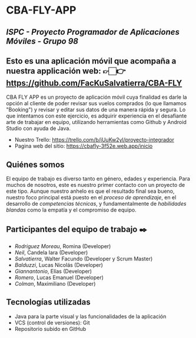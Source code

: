 # CBA-FLY-APP
## _ISPC - Proyecto Programador de Aplicaciones Móviles - Grupo 98_

## Esto es una aplicación móvil que acompaña a nuestra applicación web: 👉🏻👉 https://github.com/FacKuSalvatierra/CBA-FLY

CBA FLY APP es un proyecto de aplicación móvil cuya finalidad es darle la opción al cliente de poder revisar sus vuelos comprados (lo que llamamos "Booking") y revisar y editar sus datos de una manera rápida y segura.
Lo que intentamos con este ejercicio, es adquirir experiencia en el desafiante arte de trabajar en equipo, utilizando herramientas como Github y Android Studio con ayuda de Java. 

- Nuestro Trello: https://trello.com/b/jUuKw2yl/proyecto-integrador 
- Pagina web del sitio: https://cbafly-3f52e.web.app/inicio

## Quiénes somos
El equipo de trabajo es diverso tanto en género, edades y experiencia. Para muchos de nosotros, este es nuestro primer contacto con un proyecto de este tipo. Aunque nuestro anhelo es que el resultado final sea bueno, nuestro foco principal está puesto en el _proceso de aprendizaje_, en el desarrollo de _competencias técnicas_, y fundamentalmente de _habilidades blandas_ como la empatía y el compromiso de equipo. 

## Participantes del equipo de trabajo ✒️
* _Rodriguez Moreau_, Romina (Developer)  
* _Neil_, Candela Iara (Developer)  
* _Salvatierra_, Walter Facundo (Developer y Scrum Master)  
* _Balduzzi_, Lucas Nicolás (Developer)  
* _Giannantonio_, Elías (Developer)  
* _Romero_, Lucas Emanuel (Developer)
* _Colman_, Maximiliano (Developer)  

## Tecnologías utilizadas
* Java para la parte visual y las funcionalidades de la aplicación
* VCS (control de versiones): Git
* Repositorio subido en GitHub
